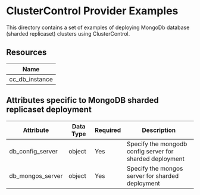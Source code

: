 # ClusterControl Provider Examples

This directory contains a set of examples of deploying MongoDb database (sharded replicaset) clusters 
using ClusterControl. 

## Resources

| Name |
|------|
| cc_db_instance |

## Attributes specific to MongoDB sharded replicaset deployment

| Attribute                | Data Type   | Required | Description                                              |
|--------------------------|-------------|----------|----------------------------------------------------------|
| db_config_server         | object      | Yes      | Specify the mongodb config server for sharded deployment |
| db_mongos_server         | object      | Yes      | Specify the mongos server for sharded deployment         |

